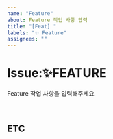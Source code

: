 ```yaml
---
name: "Feature"
about: Feature 작업 사항 입력
title: "[Feat] "
labels: "✨ Feature"
assignees: ""
---
```


# Issue:✨FEATURE

Feature 작업 사항을 입력해주세요

<br>

## ETC
